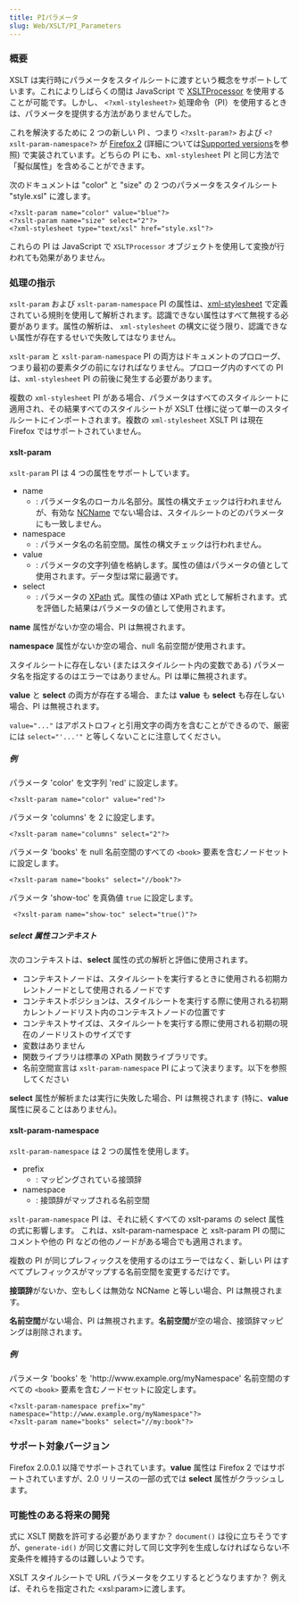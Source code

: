 ```yaml
---
title: PIパラメータ
slug: Web/XSLT/PI_Parameters
---
```

### 概要

XSLT は実行時にパラメータをスタイルシートに渡すという概念をサポートしています。これによりしばらくの間は JavaScript で [XSLTProcessor](/ja/docs/Web/API/XSLTProcessor) を使用することが可能です。しかし、 `<?xml-stylesheet?>` 処理命令（PI）を使用するときは、パラメータを提供する方法がありませんでした。

これを解決するために 2 つの新しい PI 、つまり `<?xslt-param?>` および `<?xslt-param-namespace?>` が [Firefox 2](/ja/docs/XSLT/en/Firefox_2) (詳細については[Supported versions](#supported_versions)を参照) で実装されています。どちらの PI にも、`xml-stylesheet` PI と同じ方法で「擬似属性」を含めることができます。

次のドキュメントは "color" と "size" の 2 つのパラメータをスタイルシート "style.xsl" に渡します。

```
<?xslt-param name="color" value="blue"?>
<?xslt-param name="size" select="2"?>
<?xml-stylesheet type="text/xsl" href="style.xsl"?>
```

これらの PI は JavaScript で `XSLTProcessor` オブジェクトを使用して変換が行われても効果がありません。

### 処理の指示

`xslt-param` および `xslt-param-namespace` PI の属性は、[xml-stylesheet](http://www.w3.org/TR/xml-stylesheet/) で定義されている規則を使用して解析されます。認識できない属性はすべて無視する必要があります。属性の解析は、 `xml-stylesheet` の構文に従う限り、認識できない属性が存在するせいで失敗してはなりません。

`xslt-param` と `xslt-param-namespace` PI の両方はドキュメントのプロローグ、つまり最初の要素タグの前になければなりません。プロローグ内のすべての PI は、`xml-stylesheet` PI の前後に発生する必要があります。

複数の `xml-stylesheet` PI がある場合、パラメータはすべてのスタイルシートに適用され、その結果すべてのスタイルシートが XSLT 仕様に従って単一のスタイルシートにインポートされます。複数の `xml-stylesheet` XSLT PI は現在 Firefox ではサポートされていません。

#### xslt-param

`xslt-param` PI は 4 つの属性をサポートしています。

- name
  - : パラメータ名のローカル名部分。属性の構文チェックは行われませんが、有効な [NCName](http://www.w3.org/TR/REC-xml-names/#NT-NCName) でない場合は、スタイルシートのどのパラメータにも一致しません。
- namespace
  - : パラメータ名の名前空間。属性の構文チェックは行われません。
- value
  - : パラメータの文字列値を格納します。属性の値はパラメータの値として使用されます。データ型は常に最適です。
- select
  - : パラメータの [XPath](/ja/docs/XPath) 式。属性の値は XPath 式として解析されます。式を評価した結果はパラメータの値として使用されます。

**name** 属性がないか空の場合、PI は無視されます。

**namespace** 属性がないか空の場合、null 名前空間が使用されます。

スタイルシートに存在しない (またはスタイルシート内の変数である) パラメータ名を指定するのはエラーではありません。PI は単に無視されます。

**value** と **select** の両方が存在する場合、または **value** も **select** も存在しない場合、PI は無視されます。

`value="..."` はアポストロフィと引用文字の両方を含むことができるので、厳密には `select="'...'"` と等しくないことに注意してください。

##### 例

パラメータ 'color' を文字列 'red' に設定します。

```
<?xslt-param name="color" value="red"?>
```

パラメータ 'columns' を 2 に設定します。

```
<?xslt-param name="columns" select="2"?>
```

パラメータ 'books' を null 名前空間のすべての `<book>` 要素を含むノードセットに設定します。

```
<?xslt-param name="books" select="//book"?>
```

パラメータ 'show-toc' を真偽値 `true` に設定します。

```
 <?xslt-param name="show-toc" select="true()"?>
```

##### select 属性コンテキスト

次のコンテキストは、**select** 属性の式の解析と評価に使用されます。

- コンテキストノードは、スタイルシートを実行するときに使用される初期カレントノードとして使用されるノードです
- コンテキストポジションは、スタイルシートを実行する際に使用される初期カレントノードリスト内のコンテキストノードの位置です
- コンテキストサイズは、スタイルシートを実行する際に使用される初期の現在のノードリストのサイズです
- 変数はありません
- 関数ライブラリは標準の XPath 関数ライブラリです。
- 名前空間宣言は `xslt-param-namespace` PI によって決まります。以下を参照してください

**select** 属性が解析または実行に失敗した場合、PI は無視されます (特に、**value** 属性に戻ることはありません)。

#### xslt-param-namespace

`xslt-param-namespace` は 2 つの属性を使用します。

- prefix
  - : マッピングされている接頭辞
- namespace
  - : 接頭辞がマップされる名前空間

`xslt-param-namespace` PI は、それに続くすべての xslt-params の select 属性の式に影響します。 これは、xslt-param-namespace と xslt-param PI の間にコメントや他の PI などの他のノードがある場合でも適用されます。

複数の PI が同じプレフィックスを使用するのはエラーではなく、新しい PI はすべてプレフィックスがマップする名前空間を変更するだけです。

**接頭辞**がないか、空もしくは無効な NCName と等しい場合、PI は無視されます。

**名前空間**がない場合、PI は無視されます。**名前空間**が空の場合、接頭辞マッピングは削除されます。

##### 例

パラメータ 'books' を 'http\://www\.example.org/myNamespace' 名前空間のすべての `<book>` 要素を含むノードセットに設定します。

```
<?xslt-param-namespace prefix="my" namespace="http://www.example.org/myNamespace"?>
<?xslt-param name="books" select="//my:book"?>
```

### サポート対象バージョン

Firefox 2.0.0.1 以降でサポートされています。**value** 属性は Firefox 2 ではサポートされていますが、2.0 リリースの一部の式では **select** 属性がクラッシュします。

### 可能性のある将来の開発

式に XSLT 関数を許可する必要がありますか？ `document()` は役に立ちそうですが、`generate-id()` が同じ文書に対して同じ文字列を生成しなければならない不変条件を維持するのは難しいようです。

XSLT スタイルシートで URL パラメータをクエリするとどうなりますか？ 例えば、それらを指定された \<xsl:param>に渡します。
